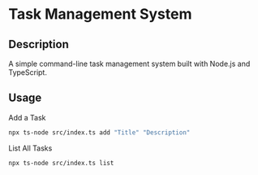 # Task Management System

## Description
A simple command-line task management system built with Node.js and TypeScript.

## Usage

Add a Task
```bash
npx ts-node src/index.ts add "Title" "Description"
```

List All Tasks
```bash
npx ts-node src/index.ts list
```

